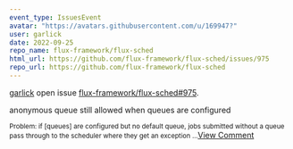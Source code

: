 ```yaml
---
event_type: IssuesEvent
avatar: "https://avatars.githubusercontent.com/u/169947?"
user: garlick
date: 2022-09-25
repo_name: flux-framework/flux-sched
html_url: https://github.com/flux-framework/flux-sched/issues/975
repo_url: https://github.com/flux-framework/flux-sched
---
```


<a href='https://github.com/garlick' target='_blank'>garlick</a> open issue <a href='https://github.com/flux-framework/flux-sched/issues/975' target='_blank'>flux-framework/flux-sched#975</a>.

<p>anonymous queue still allowed when queues are configured</p><small>Problem: if [queues] are configured but no default queue, jobs submitted without a queue pass through to the scheduler where they get an exception...</small><a href='https://github.com/flux-framework/flux-sched/issues/975' target='_blank'>View Comment</a>